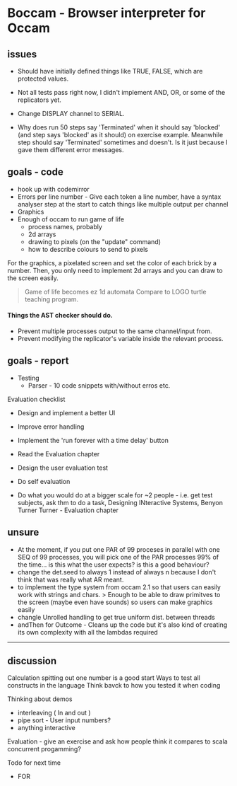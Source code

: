 # Boccam - Browser interpreter for Occam 

## issues

- Should have initially defined things like TRUE, FALSE, which are protected values.
- Not all tests pass right now, I didn't implement AND, OR, or some of the replicators yet.
- Change DISPLAY channel to SERIAL.

- Why does run 50 steps say 'Terminated' when it should say 'blocked' (and step says  'blocked' as it should) on exercise example. Meanwhile step should say 'Terminated' sometimes and doesn't. Is it just because I gave them different error messages.

## goals - code

- hook up with codemirror
- Errors per line number - Give each token a line number, have a syntax analyser step at the start to catch things like multiple output per channel
- Graphics
- Enough of occam to run game of life
    - process names, probably
    - 2d arrays
    - drawing to pixels (on the "update" command)
    - how to describe colours to send to pixels

For the graphics,  a pixelated screen and set the color of each brick by a number. Then, you only need to implement 2d arrays and you can draw to the screen easily.
> Game of life becomes ez
> 1d automata
> Compare to LOGO turtle teaching program.

#### Things the AST checker should do.
- Prevent multiple processes output to the same channel/input from.
- Prevent modifying the replicator's variable inside the relevant process.


## goals - report

- Testing
    - Parser - 10 code snippets with/without erros etc.


Evaluation checklist
- Design and implement a better UI
- Improve error handling
- Implement the 'run forever with a time delay' button
- Read the Evaluation chapter
- Design the user evaluation test
- Do self evaluation

- Do what you would do at a bigger scale  for ~2 people - i.e. get test subjects, ask thm to do a task, Designing INteractive Systems, Benyon Turner Turner - Evaluation chapter

## unsure

- At the moment, if you put one PAR of 99 proceses in parallel with one SEQ of 99 processes, you will pick one of the PAR processes 99% of the time... is this what the user expects? is this a good behaviour?
- change the det.seed to always 1 instead of always n because I don't think that was really what AR meant.
- to implement the type system from occam 2.1 so that users can easily work with strings and chars. > Enough to be able to draw primitves to the screen (maybe even have sounds) so users can make graphics easily 
- changle Unrolled handling to get true uniform dist. between threads
- andThen for Outcome - Cleans up the code but it's also kind of creating its own complexity with all the lambdas required

---

## discussion

Calculation spitting out one number is a good start
Ways to test all constructs in the language
Think bavck to how you tested it when coding

Thinking about demos
 - interleaving ( In and out )
 - pipe sort - User input numbers?
 - anything interactive

 Evaluation - give an exercise and ask how people think it compares to scala concurrent progamming?

 Todo for next time
 - FOR
